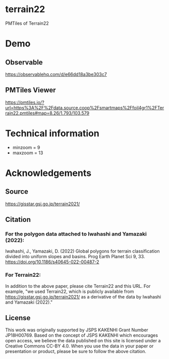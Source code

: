 # terrain22
PMTiles of Terrain22

# Demo
## Observable
https://observablehq.com/d/e66dd18a3be303c7

## PMTiles Viewer
https://pmtiles.io/?url=https%3A%2F%2Fdata.source.coop%2Fsmartmaps%2Ffoil4gr1%2FTerrain22.pmtiles#map=8.26/1.793/103.579

# Technical information
- minzoom = 9
- maxzoom = 13

# Acknowledgements
## Source
https://gisstar.gsi.go.jp/terrain2021/

## Citation
### For the polygon data attached to Iwahashi and Yamazaki (2022):
Iwahashi, J., Yamazaki, D. (2022) Global polygons for terrain classification divided into uniform slopes and basins. Prog Earth Planet Sci 9, 33. https://doi.org/10.1186/s40645-022-00487-2

### For Terrain22:
In addition to the above paper, please cite Terrain22 and this URL. For example, "we used Terrain22, which is publicly available from https://gisstar.gsi.go.jp/terrain2021/ as a derivative of the data by Iwahashi and Yamazaki (2022)."

## License
This work was originally supported by JSPS KAKENHI Grant Number JP18H00769.
Based on the concept of JSPS KAKENHI which encourages open access, we believe the data published on this site is licensed under a Creative Commons CC-BY 4.0.
When you use the data in your paper or presentation or product, please be sure to follow the above citation.
